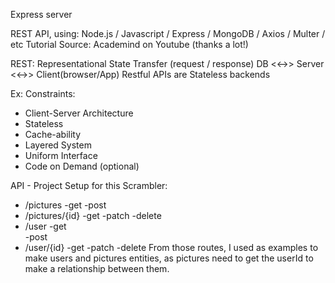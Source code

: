 Express server 

REST API, using:
Node.js / Javascript / Express / MongoDB / Axios / Multer / etc
Tutorial Source: Academind on Youtube (thanks a lot!)


REST:
Representational State Transfer (request / response)
DB <<->>  Server <<->> Client(browser/App) 
Restful APIs are Stateless backends

Ex: 
Constraints:
-	Client-Server Architecture
-	Stateless
-	Cache-ability
-	Layered System
-	Uniform Interface
-	Code on Demand (optional)
 

API - Project Setup for this Scrambler:
- /pictures
    -get
	-post
- /pictures/{id}
    -get
	-patch
	-delete
- /user
    -get		
	-post
- /user/{id}
    -get
	-patch
	-delete
From those routes, I used as examples to make users and pictures entities, as pictures need to get the userId to make a relationship between them.